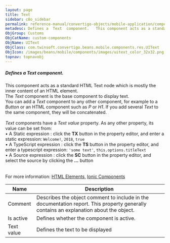 ```yaml
---
layout: page
title: Text
sidebar: c8o_sidebar
permalink: reference-manual/convertigo-objects/mobile-application/components/custom-components/text/
metadesc: Defines a  Text  component.   This component acts as a standard HTML Text node which is mostly the inner content of an HTML element. The  Text  compon
ObjGroup: Customs
ObjCatName: custom-components
ObjName: UIText
ObjClass: com.twinsoft.convertigo.beans.mobile.components.res.UIText
ObjIcon: /images/beans/mobile/components/images/uitext_color_32x32.png
topnav: topnavobj
---
```

##### Defines a <i>Text</i> component. <br/>

 This component acts as a standard HTML Text node which is mostly the inner content of an HTML element.<br/>
The <i>Text</i> component is the base component to display text.<br/>
You can add a <i>Text</i> component to any other component, for example to a <i>Button</i> or an HTML component such as <i>P</i> or <i>H1</i>. If you add several <i>Text</i> to the same component, they will be concatenated. <br /><br /><i>Text</i> components have a <i>Text value</i> property. As any other property, its value can be set from:<br> • A Static expression : click the <b>TX</b> button in the property editor, and enter a static expression: <code>Welcome!</code>, <code>2018</code>, <code>true</code><br> • A TypeScript expression : click the <b>TS</b> button in the property editor, and enter a typescript expression: <code>'some text'</code>, <code>this.options.titleText</code><br> • A Source expression : click the <b>SC</b> button in the property editor, and select the source by clicking the <b>...</b> button<br/>
<br /><br/>
 For more information: <a href='https://www.w3schools.com/html/html_elements.asp' target='_blank'>HTML Elements</a>, <a href='https://ionicframework.com/docs/v3/components/' target='_blank'>Ionic Components</a>

Name | Description 
--- | ---
Comment | Describes the object comment to include in the documentation report.  This property generally contains an explanation about the object. 
Is active | Defines whether the component is active. 
Text value | Defines the text to be  displayed  

